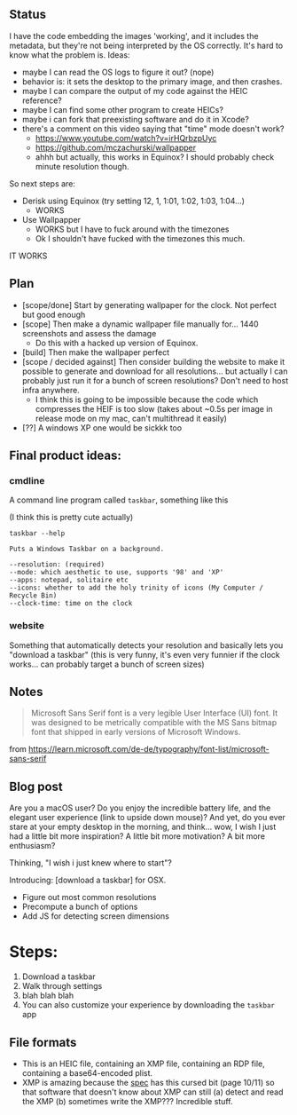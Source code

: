 ## Status

I have the code embedding the images 'working', and it includes the metadata, but they're not being interpreted by the OS correctly. It's hard to know what the problem is. Ideas:
- maybe I can read the OS logs to figure it out? (nope)
- behavior is: it sets the desktop to the primary image, and then crashes.
- maybe I can compare the output of my code against the HEIC reference?
- maybe I can find some other program to create HEICs?
- maybe i can fork that preexisting software and do it in Xcode?
- there's a comment on this video saying that "time" mode doesn't work?
  - https://www.youtube.com/watch?v=irHQrbzpUyc
  - https://github.com/mczachurski/wallpapper
  - ahhh but actually, this works in Equinox? I should probably check minute resolution though.

So next steps are:
- Derisk using Equinox (try setting 12, 1, 1:01, 1:02, 1:03, 1:04...)
  - WORKS
- Use Wallpapper
  - WORKS but I have to fuck around with the timezones
  - Ok I shouldn't have fucked with the timezones this much.

IT WORKS

## Plan

- [scope/done] Start by generating wallpaper for the clock. Not perfect but good enough
- [scope] Then make a dynamic wallpaper file manually for... 1440 screenshots and assess the damage
  - Do this with a hacked up version of Equinox.
- [build] Then make the wallpaper perfect
- [scope / decided against] Then consider building the website to make it possible to generate and download for all resolutions... but actually I can probably just run it for a bunch of screen resolutions? Don't need to host infra anywhere.
  - I think this is going to be impossible because the code which compresses the HEIF is too slow (takes about ~0.5s per image in release mode on my mac, can't multithread it easily)
- [??] A windows XP one would be sickkk too


## Final product ideas:

### cmdline
A command line program called `taskbar`, something like this

(I think this is pretty cute actually)

```
taskbar --help

Puts a Windows Taskbar on a background.

--resolution: (required)
--mode: which aesthetic to use, supports '98' and 'XP'
--apps: notepad, solitaire etc
--icons: whether to add the holy trinity of icons (My Computer / Recycle Bin)
--clock-time: time on the clock

```

### website
Something that automatically detects your resolution and basically lets you "download a taskbar" (this is very funny, it's even very funnier if the clock works... can probably target a bunch of screen sizes)

## Notes

> Microsoft Sans Serif font is a very legible User Interface (UI) font. It was designed to be metrically compatible with the MS Sans bitmap font that shipped in early versions of Microsoft Windows.

from https://learn.microsoft.com/de-de/typography/font-list/microsoft-sans-serif

## Blog post

Are you a macOS user? Do you enjoy the incredible battery life, and the elegant user experience (link to upside down mouse)? And yet, do you ever stare at your empty desktop in the morning, and think... wow, I wish I just had a little bit more inspiration? A little bit more motivation? A bit more enthusiasm?

Thinking, "I wish i just knew where to start"?

Introducing: [download a taskbar] for OSX.

- Figure out most common resolutions
- Precompute a bunch of options
- Add JS for detecting screen dimensions

# Steps:
1. Download a taskbar
2. Walk through settings
3. blah blah blah
4. You can also customize your experience by downloading the `taskbar` app


## File formats
- This is an HEIC file, containing an XMP file, containing an RDP file, containing a base64-encoded plist.
- XMP is amazing because the [spec](https://github.com/adobe/XMP-Toolkit-SDK/blob/main/docs/XMPSpecificationPart1.pdf) has this cursed bit (page 10/11) so that software that doesn't know about XMP can still (a) detect and read the XMP (b) sometimes write the XMP??? Incredible stuff.
